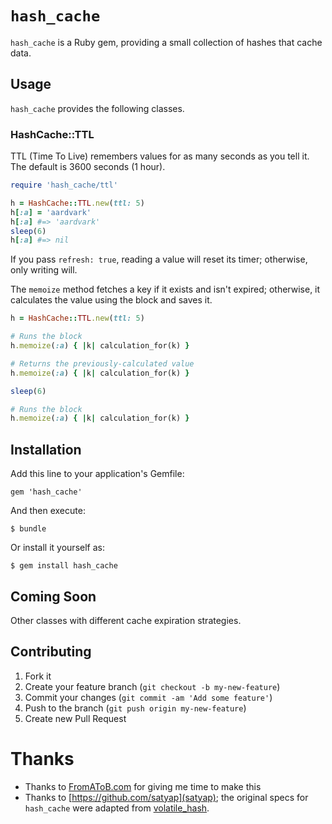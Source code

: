 # `hash_cache`

`hash_cache` is a Ruby gem, providing a small collection of hashes that cache data.

## Usage

`hash_cache` provides the following classes.

### HashCache::TTL

TTL (Time To Live) remembers values for as many seconds as you tell it. The default is 3600 seconds (1 hour).

```ruby
require 'hash_cache/ttl'

h = HashCache::TTL.new(ttl: 5)
h[:a] = 'aardvark'
h[:a] #=> 'aardvark'
sleep(6)
h[:a] #=> nil
```

If you pass `refresh: true`, reading a value will reset its timer; otherwise, only writing will.

The `memoize` method fetches a key if it exists and isn't expired; otherwise, it calculates the value using the block and saves it.

```ruby
h = HashCache::TTL.new(ttl: 5)

# Runs the block
h.memoize(:a) { |k| calculation_for(k) }

# Returns the previously-calculated value
h.memoize(:a) { |k| calculation_for(k) }

sleep(6)

# Runs the block
h.memoize(:a) { |k| calculation_for(k) }
```

## Installation

Add this line to your application's Gemfile:

    gem 'hash_cache'

And then execute:

    $ bundle

Or install it yourself as:

    $ gem install hash_cache

## Coming Soon

Other classes with different cache expiration strategies.

## Contributing

1. Fork it
2. Create your feature branch (`git checkout -b my-new-feature`)
3. Commit your changes (`git commit -am 'Add some feature'`)
4. Push to the branch (`git push origin my-new-feature`)
5. Create new Pull Request

# Thanks

- Thanks to [FromAToB.com](http://www.fromatob.com) for giving me time to make this
- Thanks to [https://github.com/satyap](satyap); the original specs for `hash_cache` were adapted from [volatile_hash](https://github.com/satyap/volatile_hash).
